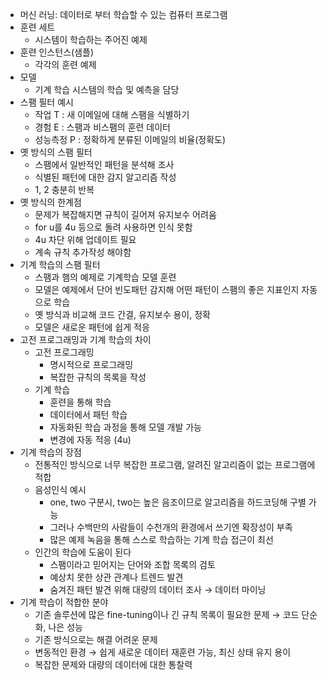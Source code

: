 - 머신 러닝: 데이터로 부터 학습할 수 있는 컴퓨터 프로그램
- 훈련 세트
	- 시스템이 학습하는 주어진 예제
- 훈련 인스턴스(샘플)
	- 각각의 훈련 예제
- 모델
	- 기계 학습 시스템의 학습 및 예측을 담당
- 스팸 필터 예시
	- 작업 T : 새 이메일에 대해 스팸을 식별하기
	- 경험 E : 스팸과 비스팸의 훈련 데이터
	- 성능측정 P : 정확하게 분류된 이메일의 비율(정확도)
- 옛 방식의 스팸 필터
	- 스팸에서 일반적인 패턴을 분석해 조사
	- 식별된 패턴에 대한 감지 알고리즘 작성
	- 1, 2 충분히 반복
- 옛 방식의 한계점
	- 문제가 복잡해지면 규칙이 길어져 유지보수 어려움
	- for u를 4u 등으로 돌려 사용하면 인식 못함
	- 4u 차단 위해 업데이트 필요
	- 계속 규칙 추가작성 해야함
- 기계 학습의 스팸 필터
	- 스팸과 햄의 예제로 기계학습 모델 훈련
	- 모델은 예제에서 단어 빈도패턴 감지해 어떤 패턴이 스팸의 좋은 지표인지 자동으로 학습
	- 옛 방식과 비교해 코드 간결, 유지보수 용이, 정확
	- 모델은 새로운 패턴에 쉽게 적응
- 고전 프로그래밍과 기계 학습의 차이
	- 고전 프로그래밍
		- 명시적으로 프로그래밍
		- 복잡한 규칙의 목록을 작성
	- 기계 학습
		- 훈련을 통해 학습
		- 데이터에서 패턴 학습
		- 자동화된 학습 과정을 통해 모델 개발 가능
		- 변경에 자동 적응 (4u)
- 기계 학습의 장점
	- 전통적인 방식으로 너무 복잡한 프로그램, 알려진 알고리즘이 없는 프로그램에 적합
	- 음성인식 예시
		- one, two 구분시, two는 높은 음조이므로 알고리즘을 하드코딩해 구별 가능
		- 그러나 수백만의 사람들이 수천개의 환경에서 쓰기엔 확장성이 부족
		- 많은 예제 녹음을 통해 스스로 학습하는 기계 학습 접근이 최선
	- 인간의 학습에 도움이 된다
		- 스팸이라고 믿어지는 단어와 조합 목록의 검토
		- 예상치 못한 상관 관계나 트렌드 발견
		- 숨겨진 패턴 발견 위해 대량의 데이터 조사
		  → 데이터 마이닝
- 기계 학습이 적합한 분야
	- 기존 솔루션에 많은 fine-tuning이나 긴 규칙 목록이 필요한 문제 → 코드 단순화, 나은 성능
	- 기존 방식으로는 해결 어려운 문제
	- 변동적인 환경 → 쉽게 새로운 데이터 재훈련 가능, 최신 상태 유지 용이
	- 복잡한 문제와 대량의 데이터에 대한 통찰력